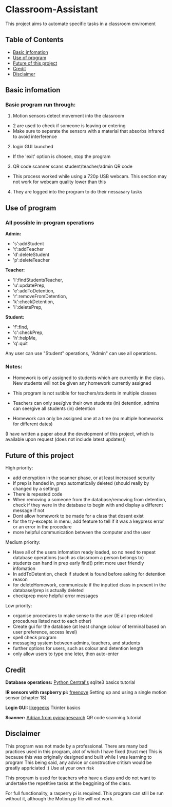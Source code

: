 # Classroom-Assistant
This project aims to automate specific tasks in a classroom enviroment

## Table of Contents

* [Basic infomation](#Basic-infomation)
* [Use of program](#Use-of-program)
* [Future of this project](#Future-of-this-project)
* [Credit](#Credit)
* [Disclaimer](#Disclaimer)

## Basic infomation
### Basic program run through:
1. Motion sensors detect movement into the classroom
  - 2 are used to check if someone is leaving or entering
  - Make sure to seperate the sensors with a material that absorbs infrared to avoid interference
2. login GUI launched
  - If the 'exit' option is chosen, stop the program
3. QR code scanner scans student/teacher/admin QR code
  - This process worked while using a 720p USB webcam. This section may not work for webcam quality lower than this
4. They are logged into the program to do their nessasary tasks

## Use of program
### All possible in-program operations
**Admin:**
- 's':addStudent	
- 't':addTeacher	
- 'd':deleteStudent 
- 'p':deleteTeacher

**Teacher:**
- 'l':findStudentsTeacher, 
- 'u':updatePrep, 
- 'e':addToDetention, 
- 'r':removeFromDetention, 
- 'k':checkDetention, 
- 'i':deletePrep,

**Student:**
- 'f':find,
- 'c':checkPrep,
- 'h':helpMe, 
- 'q':quit

Any user can use "Student" operations, "Admin" can use all operations.

### Notes:
- Homework is only assigned to students which are currently in the class. New students will not be given any homework currently assigned

- This program is not sutible for teachers/students in multiple classes

- Teachers can only see/give their own students (in) detention, admins can see/give all students (in) detention

- Homework can only be assigned one at a time (no multiple homeworks for different dates)

(I have written a paper about the development of this project, which is available upon request (does not include latest updates))



## Future of this project

High priority:
- add encryption in the scanner phase, or at least increased security
- If prep is handed in, prep automatically deleted (should really by changed by a setting)
- There is repeated code
- When removing a someone from the database/removing from detention, check if they were in the database to begin with and display a different message if not
- Dont allow homework to be made for a class that dosent exist
- for the try-excepts in menu, add feature to tell if it was a keypress error or an error in the procedure
- more helpful communication between the computer and the user

Medium priority:
- Have all of the users infomation ready loaded, so no need to repeat database operations (such as classroom a person belongs to)
- students can hand in prep early
find() print more user friendly infomation
- In addToDetention, check if student is found before asking for detention reason
- for deleteHomework, communicate if the inputted class in present in the database/prep is actually deleted
- checkprep more helpful error messages

Low priority:
- organise procedures to make sense to the user (IE all prep related procedures listed next to each other)
- Create gui for the database (at least change colour of terminal based on user preference, access level)
- spell check program
- messaging system between admins, teachers, and students
- further options for users, such as colour and detention length
- only allow users to type one leter, then auto-enter


## Credit
**Database operations:**
[Python Central's](https://www.pythoncentral.io/introduction-to-sqlite-in-python/) sqlite3 basics tutorial

**IR sensors with raspberry pi:**
[freenove](http://digsys.upc.edu/rpi/comp/freenove/Processing.pdf) Setting up and using a single motion sensor (chapter 18)

**Login GUI:**
[likegeeks](https://likegeeks.com/python-gui-examples-tkinter-tutorial/) Tkinter basics

**Scanner:**
[Adrian from pyimagesearch](https://www.pyimagesearch.com/2018/05/21/an-opencv-barcode-and-qr-code-scanner-with-zbar/) QR code scanning tutorial


## Disclaimer
This program was not made by a professional. 
There are many bad practices used in this program, alot of which I have fixed (trust me)
This is because this was originally designed and built while I was learning to program
This being said, any advice or constructive critism would be greatly appriciated :)
Use at your own risk



This program is used for teachers who have a class and do not want to undertake the repetitive tasks at the beggining of the class.

For full functionality, a rasperry pi is required. This program can still be run without it, although the Motion.py file will not work.



